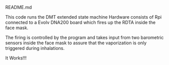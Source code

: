 README.md

This code runs the DMT extended state machine
Hardware consists of Rpi connected to a Evolv DNA200 board 
which fires up the RDTA inside the face mask.

The firing is controlled by the program and takes input 
from two barometric sensors inside the face mask to assure
that the vaporization is only triggered during inhalations.

It Works!!!